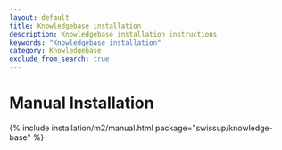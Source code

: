 ```yaml
---
layout: default
title: Knowledgebase installation
description: Knowledgebase installation instructions
keywords: "Knowledgebase installation"
category: Knowledgebase
exclude_from_search: true
---
```


# Manual Installation

{% include installation/m2/manual.html package="swissup/knowledge-base" %}
